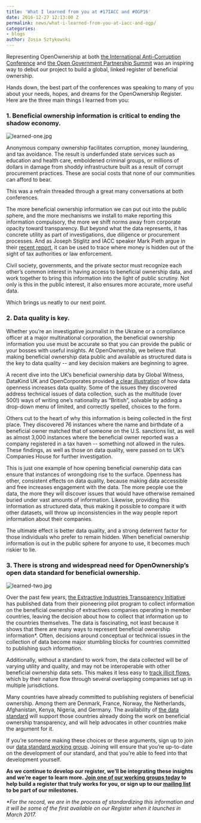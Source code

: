```yaml
---
title: 'What I learned from you at #17IACC and #OGP16'
date: 2016-12-27 12:13:00 Z
permalink: news/what-i-learned-from-you-at-iacc-and-ogp/
categories:
- blogs
author: Zosia Sztykowski
---
```


Representing OpenOwnership at both [the International Anti-Corruption Conference](http://iaccseries.org) and [the Open Government Partnership Summit](https://en.ogpsummit.org/osem/conference/ogp-summit) was an inspiring way to debut our project to build a global, linked register of beneficial ownership.

Hands down, the best part of the conferences was speaking to many of you about your needs, hopes, and dreams for the OpenOwnership Register. Here are the three main things I learned from you:

### 1. Beneficial ownership information is critical to ending the shadow economy.

![learned-one.jpg](/uploads/learned-one.jpg)

Anonymous company ownership facilitates corruption, money laundering, and tax avoidance. The result is underfunded state services such as education and health care, emboldened criminal groups, or millions of dollars in damage from shoddy infrastructure built as a result of corrupt procurement practices. These are social costs that none of our communities can afford to bear.

This was a refrain threaded through a great many conversations at both conferences.

The more beneficial ownership information we can put out into the public sphere, and the more mechanisms we install to make reporting this information compulsory, the more we shift norms away from corporate opacity toward transparency. But beyond what the data represents, it has concrete utility as part of investigations, due diligence or procurement processes. And as Joseph Stiglitz and IACC speaker Mark Pieth argue in their [recent report](https://www.documentcloud.org/documents/3219549-Stiglitz-and-Pieth-Overcoming-the-Shadow-Economy.html), it can be used to trace where money is hidden out of the sight of tax authorities or law enforcement.

Civil society, governments, and the private sector must recognize each other’s common interest in having access to beneficial ownership data, and work together to bring this information into the light of public scrutiny. Not only is this in the public interest, it also ensures more accurate, more useful data.

Which brings us neatly to our next point.

### 2. Data quality is key.

Whether you’re an investigative journalist in the Ukraine or a compliance officer at a major multinational corporation, the beneficial ownership information you use must be accurate so that you can provide the public or your bosses with useful insights. At OpenOwnership, we believe that making beneficial ownership data public and available as structured data is the key to data quality -- and key decision makers are beginning to agree.

A recent dive into the UK’s beneficial ownership data by Global Witness, DataKind UK and OpenCorporates provided [a clear illustration](https://www.globalwitness.org/en/blog/what-does-uk-beneficial-ownership-data-show-us/) of how data openness increases data quality. Some of the issues they discovered address technical issues of data collection, such as the multitude (over 500!) ways of writing one’s nationality as “British”, solvable by adding a drop-down menu of limited, and correctly spelled, choices to the form.

Others cut to the heart of why this information is being collected in the first place. They discovered 76 instances where the name and birthdate of a beneficial owner matched that of someone on the U.S. sanctions list, as well as almost 3,000 instances where the beneficial owner reported was a company registered in a tax haven -- something not allowed in the rules. These findings, as well as those on data quality, were passed on to UK’s Companies House for further investigation.

This is just one example of how opening beneficial ownership data can ensure that instances of wrongdoing rise to the surface. Openness has other, consistent effects on data quality, because making data accessible and free increases engagement with the data. The more people use the data, the more they will discover issues that would have otherwise remained buried under vast amounts of information. Likewise, providing this information as structured data, thus making it possible to compare it with other datasets, will throw up inconsistencies in the way people report information about their companies.

The ultimate effect is better data quality, and a strong deterrent factor for those individuals who prefer to remain hidden. When beneficial ownership information is out in the public sphere for anyone to use, it becomes much riskier to lie.

### 3. There is strong and widespread need for OpenOwnership’s open data standard for beneficial ownership.
![learned-two.jpg](/uploads/learned-two.jpg)

Over the past few years, [the Extractive Industries Transparency Initiative](eiti.org) has published data from their pioneering pilot program to collect information on the beneficial ownership of extractives companies operating in member countries, leaving the decision about how to collect that information up to the countries themselves. The data is fascinating, not least because it shows that there are many ways to represent beneficial ownership information\*. Often, decisions around conceptual or technical issues in the collection of data become major stumbling blocks for countries committed to publishing such information.

Additionally, without a standard to work from, the data collected will be of varying utility and quality, and may not be interoperable with other beneficial ownership data sets. This makes it less easy to [track illicit flows](https://financialtransparency.org/no-easy-task/), which by their nature flow through several overlapping companies set up in multiple jurisdictions.

Many countries have already committed to publishing registers of beneficial ownership. Among them are Denmark, France, Norway, the Netherlands, Afghanistan, Kenya, Nigeria, and Germany. The availability of [the data standard](http://openownership.org/news/coming-soon-a-beneficial-ownership-data-standard/) will support those countries already doing the work on beneficial ownership transparency, and will help advocates in other countries make the argument for it.

If you’re someone making these choices or these arguments, sign up to join our [data standard working group](https://docs.google.com/a/openownership.org/forms/d/e/1FAIpQLSdRSmSUxyyv2t1k3vWXZ_3EhTW_f603MeGxgyjKnbNNE9vvbQ/viewform?c=0&w=1). Joining will ensure that you’re up-to-date on the development of our standard, and that you’re able to feed into that development yourself.


**As we continue to develop our register, we’ll be integrating these insights and we’re eager to learn more. [Join one of our working groups today](http://openownership.org/get-involved/) to help build a register that truly works for you, or sign up to our [mailing list](http://eepurl.com/bWAo5z) to be part of our milestones.**

*\*For the record, we are in the process of standardizing this information and it will be some of the first available on our Register when it launches in March 2017.*
